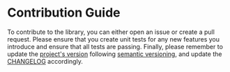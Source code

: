 # Contribution Guide
To contribute to the library, you can either open an issue or create a pull request. Please ensure that you create unit tests for any new features you introduce and ensure that all tests are passing.
Finally, please remember to update the [project's version](https://github.com/transferwise/tw-base-utils/blob/master/gradle.properties) following [semantic versioning](https://semver.org/), and update the [CHANGELOG](https://github.com/transferwise/tw-base-utils/blob/master/CHANGELOG.md) accordingly.
